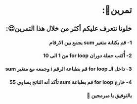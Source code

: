 <div dir = "rtl">

# تمرين💪:
## خلونا نتعرف عليكم أكثر من خلال هذا التمرين😍:
 ### 1- قم بكتابة متغير  sum يجمع بين الارقام 
### 2- أُكتب جملة دوران for  loop   من 1 الى  10
### 3- داخل الـ for loop  قم بطباعة الرقم  i وجمعه مع متغير sum 
### 4- خارج for loop قم بطباعة sum تأكد أنه الناتج يساوي 55
### بالتوفيق يا مبرمجين 💚
</div>
